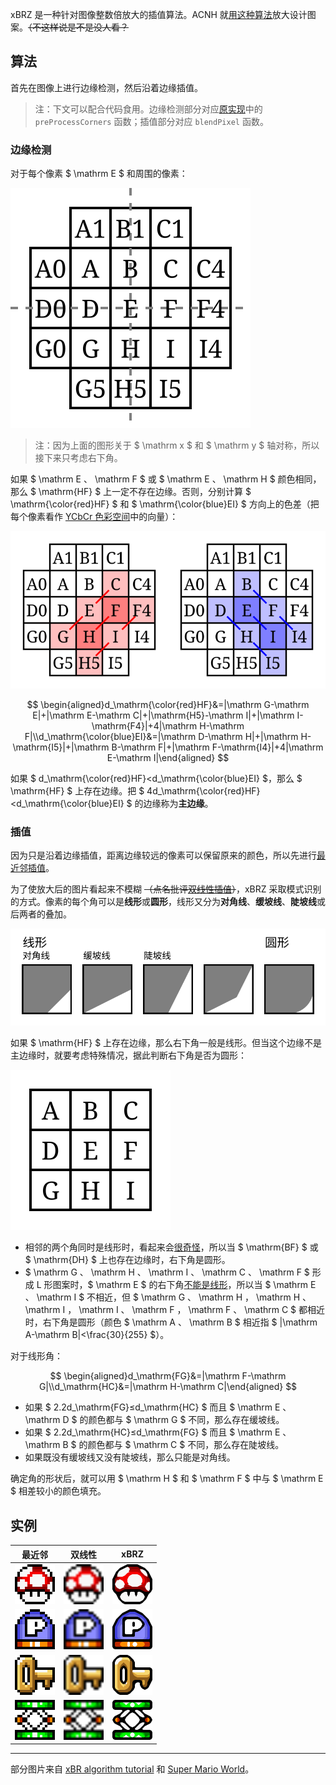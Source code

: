 xBRZ 是一种针对图像整数倍放大的插值算法。ACNH 就[用这种算法](https://twitter.com/lunasorcery/status/1242569546038460416)放大设计图案。~~（不这样说是不是没人看？~~

## 算法

首先在图像上进行边缘检测，然后沿着边缘插值。

> 注：下文可以配合代码食用。边缘检测部分对应[原实现](https://sourceforge.net/projects/xbrz/files/xBRZ)中的 `preProcessCorners` 函数；插值部分对应 `blendPixel` 函数。

### 边缘检测

对于每个像素 $ \mathrm E $ 和周围的像素：

![E 和周围的像素](symmetry.svg)

> 注：因为上面的图形关于 $ \mathrm x $ 和 $ \mathrm y $ 轴对称，所以接下来只考虑右下角。

如果 $ \mathrm E $、$ \mathrm F $ 或 $ \mathrm E $、$ \mathrm H $ 颜色相同，那么 $ \mathrm{HF} $ 上一定不存在边缘。否则，分别计算 $ \mathrm{\color{red}HF} $ 和 $ \mathrm{\color{blue}EI} $ 方向上的色差（把每个像素看作 [YCbCr 色彩空间](https://zh.wikipedia.org/wiki/YCbCr)中的向量）：

![HF 和 EI 方向上的色差](difference.svg)

$$ \begin{aligned}d_\mathrm{\color{red}HF}&=|\mathrm G-\mathrm E|+|\mathrm E-\mathrm C|+|\mathrm{H5}-\mathrm I|+|\mathrm I-\mathrm{F4}|+4|\mathrm H-\mathrm F|\\d_\mathrm{\color{blue}EI}&=|\mathrm D-\mathrm H|+|\mathrm H-\mathrm{I5}|+|\mathrm B-\mathrm F|+|\mathrm F-\mathrm{I4}|+4|\mathrm E-\mathrm I|\end{aligned} $$

如果 $ d_\mathrm{\color{red}HF}<d_\mathrm{\color{blue}EI} $，那么 $ \mathrm{HF} $ 上存在边缘。把 $ 4d_\mathrm{\color{red}HF}<d_\mathrm{\color{blue}EI} $ 的边缘称为**主边缘**。

### 插值

因为只是沿着边缘插值，距离边缘较远的像素可以保留原来的颜色，所以先进行[最近邻插值](https://zh.wikipedia.org/wiki/%E6%9C%80%E8%BF%91%E9%82%BB%E6%8F%92%E5%80%BC)。

为了使放大后的图片看起来不模糊 ~~（点名批评[双线性插值](https://zh.wikipedia.org/wiki/%E5%8F%8C%E7%BA%BF%E6%80%A7%E6%8F%92%E5%80%BC)）~~，xBRZ 采取模式识别的方式。像素的每个角可以是**线形**或**圆形**，线形又分为**对角线**、**缓坡线**、**陡坡线**或后两者的叠加。

![像素角的线形和圆形](corner-types.svg)

如果 $ \mathrm{HF} $ 上存在边缘，那么右下角一般是线形。但当这个边缘不是主边缘时，就要考虑特殊情况，据此判断右下角是否为圆形：

![E 和周围的像素](kernel3.svg)

* 相邻的两个角同时是线形时，看起来会[很奇怪](mario-4x-bad.png "注意眼睛")，所以当 $ \mathrm{BF} $ 或 $ \mathrm{DH} $ 上也存在边缘时，右下角是圆形。
* $ \mathrm G $、$ \mathrm H $、$ \mathrm I $、$ \mathrm C $、$ \mathrm F $ 形成 L 形图案时，$ \mathrm E $ 的右下角[不能是线形](super_mushroom-4x-bad.png "注意眼睛")，所以当 $ \mathrm E $、$ \mathrm I $ 不相近，但 $ \mathrm G $、$ \mathrm H $，$ \mathrm H $、$ \mathrm I $，$ \mathrm I $、$ \mathrm F $，$ \mathrm F $、$ \mathrm C $ 都相近时，右下角是圆形（颜色 $ \mathrm A $、$ \mathrm B $ 相近指 $ |\mathrm A-\mathrm B|<\frac{30}{255} $）。

对于线形角：

$$ \begin{aligned}d_\mathrm{FG}&=|\mathrm F-\mathrm G|\\d_\mathrm{HC}&=|\mathrm H-\mathrm C|\end{aligned} $$

* 如果 $ 2.2d_\mathrm{FG}≤d_\mathrm{HC} $ 而且 $ \mathrm E $、$ \mathrm D $ 的颜色都与 $ \mathrm G $ 不同，那么存在缓坡线。
* 如果 $ 2.2d_\mathrm{HC}≤d_\mathrm{FG} $ 而且 $ \mathrm E $、$ \mathrm B $ 的颜色都与 $ \mathrm C $ 不同，那么存在陡坡线。
* 如果既没有缓坡线又没有陡坡线，那么只能是对角线。

确定角的形状后，就可以用 $ \mathrm H $ 和 $ \mathrm F $ 中与 $ \mathrm E $ 相差较小的颜色填充。

## 实例

| 最近邻 | 双线性 | xBRZ |
|-|-|-|
| ![最近邻 - SMW 超级蘑菇](super_mushroom-4x-nearest.png) | ![双线性 - SMW 超级蘑菇](super_mushroom-4x-bilinear.png) | ![xBRZ - SMW 超级蘑菇](super_mushroom-4x.png) |
| ![最近邻 - SMW P开关](p_switch-4x-nearest.png) | ![双线性 - SMW P开关](p_switch-4x-bilinear.png) | ![xBRZ - SMW P开关](p_switch-4x.png) |
| ![最近邻 - SMW 闸总钥匙](key-4x-nearest.png) | ![双线性 - SMW 闸总钥匙](key-4x-bilinear.png) | ![xBRZ - SMW 闸总钥匙](key-4x.png) |
| ![最近邻 - SMW 跳台](trampoline-4x-nearest.png) | ![双线性 - SMW 跳台](trampoline-4x-bilinear.png) | ![xBRZ - SMW 跳台](trampoline-4x.png) |

---

部分图片来自 [xBR algorithm tutorial](https://forums.libretro.com/t/xbr-algorithm-tutorial/123) 和 [Super Mario World](https://www.mariowiki.com/Super_Mario_World)。
